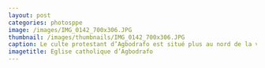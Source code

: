 ```yaml
---
layout: post
categories: photosppe
image: /images/IMG_0142_700x306.JPG
thumbnail: /images/thumbnails/IMG_0142_700x306.JPG
caption: Le culte protestant d’Agbodrafo est situé plus au nord de la ville du côté du Lac Togo. Les habitants d’Agbodrafo sont dans leur majorité des Protestants. La mission protestante de Brême (Bremen ) a été la première à s’installer sur la côte du temps du protectorat allemand. Aussi cet édifice a bénéficié de la proximité de la polulation donc plus d’attention et de soin. Bien que proche des préceptes bibliques, les habitants n’en sont pas moins proches des croyances traditionnelles et des pratiques du vaudou (Togbé nou).
imagetitle: Eglise catholique d’Agbodrafo
---
```

